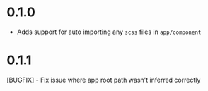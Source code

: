 # 0.1.0

- Adds support for auto importing any `scss` files in `app/component`

# 0.1.1

[BUGFIX] - Fix issue where app root path wasn't inferred correctly
